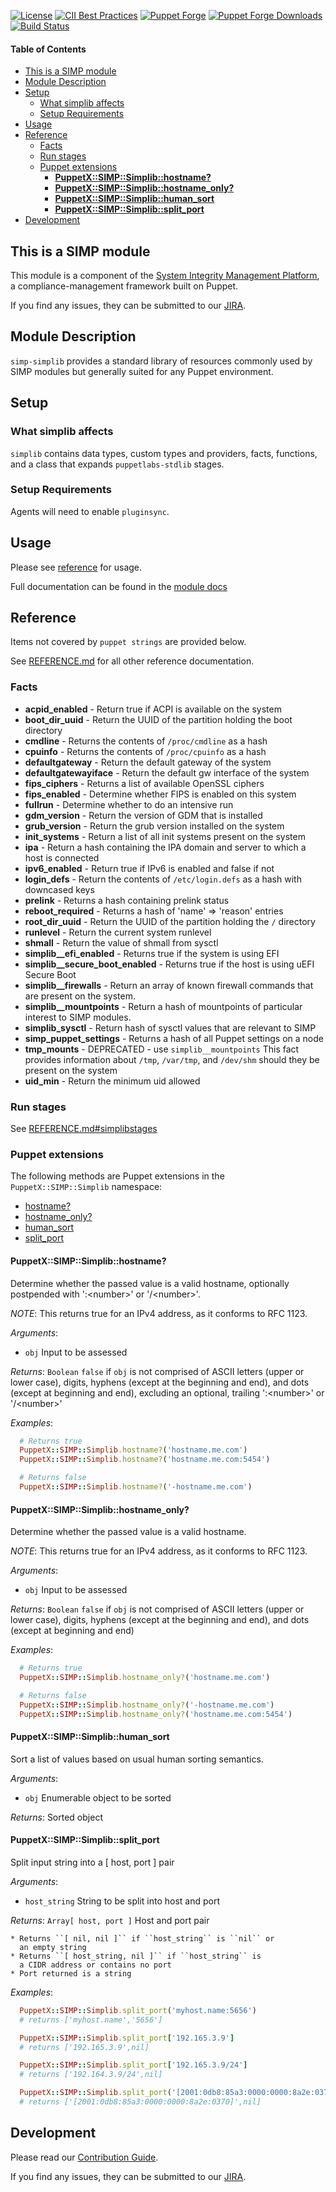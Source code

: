 [![License](https://img.shields.io/:license-apache-blue.svg)](http://www.apache.org/licenses/LICENSE-2.0.html)
[![CII Best Practices](https://bestpractices.coreinfrastructure.org/projects/73/badge)](https://bestpractices.coreinfrastructure.org/projects/73)
[![Puppet Forge](https://img.shields.io/puppetforge/v/simp/simplib.svg)](https://forge.puppetlabs.com/simp/simplib)
[![Puppet Forge Downloads](https://img.shields.io/puppetforge/dt/simp/simplib.svg)](https://forge.puppetlabs.com/simp/simplib)
[![Build Status](https://travis-ci.org/simp/pupmod-simp-simplib.svg)](https://travis-ci.org/simp/pupmod-simp-simplib)

#### Table of Contents

<!-- vim-markdown-toc GFM -->

* [This is a SIMP module](#this-is-a-simp-module)
* [Module Description](#module-description)
* [Setup](#setup)
  * [What simplib affects](#what-simplib-affects)
  * [Setup Requirements](#setup-requirements)
* [Usage](#usage)
* [Reference](#reference)
  * [Facts](#facts)
  * [Run stages](#run-stages)
  * [Puppet extensions](#puppet-extensions)
    * [**PuppetX::SIMP::Simplib::hostname?**](#puppetxsimpsimplibhostname)
    * [**PuppetX::SIMP::Simplib::hostname_only?**](#puppetxsimpsimplibhostname_only)
    * [**PuppetX::SIMP::Simplib::human_sort**](#puppetxsimpsimplibhuman_sort)
    * [**PuppetX::SIMP::Simplib::split_port**](#puppetxsimpsimplibsplit_port)
* [Development](#development)

<!-- vim-markdown-toc -->

## This is a SIMP module

This module is a component of the
[System Integrity Management Platform](https://simp-project.com),
a compliance-management framework built on Puppet.

If you find any issues, they can be submitted to our
[JIRA](https://simp-project.atlassian.net/).

## Module Description

`simp-simplib` provides a standard library of resources commonly used by SIMP
modules but generally suited for any Puppet environment.

## Setup

### What simplib affects

`simplib` contains data types, custom types and providers, facts, functions,
and a class that expands `puppetlabs-stdlib` stages.

### Setup Requirements

Agents will need to enable `pluginsync`.

## Usage

Please see [reference](#reference) for usage.

Full documentation can be found in the [module docs](https://simp.github.io/pupmod-simp-simplib)

## Reference

Items not covered by `puppet strings` are provided below.

See [REFERENCE.md](./REFERENCE.md) for all other reference documentation.

### Facts

  * **acpid_enabled**                 -  Return true if ACPI is available on the system
  * **boot_dir_uuid**                 -  Return the UUID of the partition holding the
                                         boot directory
  * **cmdline**                       -  Returns the contents of `/proc/cmdline` as a
                                         hash
  * **cpuinfo**                       -  Returns the contents of `/proc/cpuinfo` as a
                                         hash
  * **defaultgateway**                -  Return the default gateway of the system
  * **defaultgatewayiface**           -  Return the default gw interface of the system
  * **fips_ciphers**                  -  Returns a list of available OpenSSL ciphers
  * **fips_enabled**                  -  Determine whether FIPS is enabled on this system
  * **fullrun**                       -  Determine whether to do an intensive run
  * **gdm_version**                   -  Return the version of GDM that is installed
  * **grub_version**                  -  Return the grub version installed on the system
  * **init_systems**                  -  Return a list of all init systems present on
                                         the system
  * **ipa**                           -  Return a hash containing the IPA domain and
                                         server to which a host is connected
  * **ipv6_enabled**                  -  Return true if IPv6 is enabled and false if not
  * **login_defs**                    -  Return the contents of `/etc/login.defs` as a
                                         hash with downcased keys
  * **prelink**                       -  Returns a hash containing prelink status
  * **reboot_required**               -  Returns a hash of 'name' => 'reason' entries
  * **root_dir_uuid**                 -  Return the UUID of the partition holding the
                                         `/` directory
  * **runlevel**                      -  Return the current system runlevel
  * **shmall**                        -  Return the value of shmall from sysctl
  * **simplib__efi_enabled**          -  Returns true if the system is using EFI
  * **simplib__secure_boot_enabled**  -  Returns true if the host is using uEFI Secure Boot
  * **simplib__firewalls**            -  Return an array of known firewall commands that
                                         are present on the system.
  * **simplib__mountpoints**          -  Return a hash of mountpoints of particular
                                         interest to SIMP modules.
  * **simplib_sysctl**                -  Return hash of sysctl values that are relevant
                                         to SIMP
  * **simp_puppet_settings**          -  Returns a hash of all Puppet settings on a node
  * **tmp_mounts**                    -  DEPRECATED - use `simplib__mountpoints`
                                         This fact provides information about `/tmp`,
                                         `/var/tmp`, and `/dev/shm` should they be present
                                         on the system
  * **uid_min**                       -  Return the minimum uid allowed

### Run stages

See [REFERENCE.md#simplibstages](./REFERENCE.md#simplibstages)

### Puppet extensions

The following methods are Puppet extensions in the ``PuppetX::SIMP::Simplib``
namespace:

- [hostname?](#puppetxsimpsimplibhostname)
- [hostname\_only?](#puppetxsimpsimplibhostname_only)
- [human\_sort](#puppetxsimpsimplibhuman_sort)
- [split\_port](#puppetxsimpsimplibsplit_port)

#### **PuppetX::SIMP::Simplib::hostname?**

Determine whether the passed value is a valid hostname, optionally
postpended with ':\<number\>' or '/\<number\>'.

*NOTE*:  This returns true for an IPv4 address, as it conforms to
         RFC 1123.

*Arguments*:

* ``obj`` Input to be assessed

*Returns*: `Boolean` ``false`` if ``obj`` is not comprised of ASCII
           letters (upper or lower case), digits, hyphens (except at the
           beginning and end), and dots (except at beginning and end),
           excluding an optional, trailing ':\<number\>' or '/\<number\>'

*Examples*:

```ruby
  # Returns true
  PuppetX::SIMP::Simplib.hostname?('hostname.me.com')
  PuppetX::SIMP::Simplib.hostname?('hostname.me.com:5454')

  # Returns false
  PuppetX::SIMP::Simplib.hostname?('-hostname.me.com')
```

#### **PuppetX::SIMP::Simplib::hostname_only?**

Determine whether the passed value is a valid hostname.

*NOTE*:  This returns true for an IPv4 address, as it conforms to
         RFC 1123.

*Arguments*:

* ``obj`` Input to be assessed

*Returns*: `Boolean` ``false`` if ``obj`` is not comprised of ASCII
           letters (upper or lower case), digits, hyphens (except at the
           beginning and end), and dots (except at beginning and end)

*Examples*:

```ruby
  # Returns true
  PuppetX::SIMP::Simplib.hostname_only?('hostname.me.com')

  # Returns false
  PuppetX::SIMP::Simplib.hostname_only?('-hostname.me.com')
  PuppetX::SIMP::Simplib.hostname_only?('hostname.me.com:5454')
```

#### **PuppetX::SIMP::Simplib::human_sort**

Sort a list of values based on usual human sorting semantics.

*Arguments*:

* ``obj`` Enumerable object to be sorted

*Returns*: Sorted object

#### **PuppetX::SIMP::Simplib::split_port**

Split input string into a [ host, port ] pair

*Arguments*:

* ``host_string`` String to be split into host and port

*Returns*: `Array[ host, port ]` Host and port pair

    * Returns ``[ nil, nil ]`` if ``host_string`` is ``nil`` or
      an empty string
    * Returns ``[ host_string, nil ]`` if ``host_string`` is
      a CIDR address or contains no port
    * Port returned is a string

*Examples*:

```ruby
  PuppetX::SIMP::Simplib.split_port('myhost.name:5656')
  # returns ['myhost.name','5656']

  PuppetX::SIMP::Simplib.split_port['192.165.3.9']
  # returns ['192.165.3.9',nil]

  PuppetX::SIMP::Simplib.split_port['192.165.3.9/24']
  # returns ['192.164.3.9/24',nil]

  PuppetX::SIMP::Simplib.split_port('[2001:0db8:85a3:0000:0000:8a2e:0370]:'))
  # returns ['[2001:0db8:85a3:0000:0000:8a2e:0370]',nil]
```
## Development

Please read our [Contribution
Guide](https://simp.readthedocs.io/en/stable/contributors_guide/index.html).

If you find any issues, they can be submitted to our
[JIRA](https://simp-project.atlassian.net).

